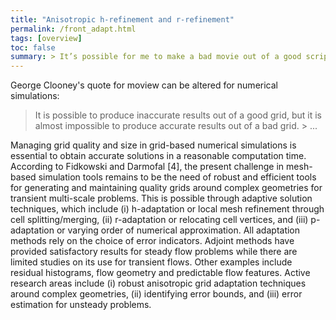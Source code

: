 ```yaml
---
title: "Anisotropic h-refinement and r-refinement"
permalink: /front_adapt.html
tags: [overview]
toc: false
summary: > It’s possible for me to make a bad movie out of a good script, but I can’t make a good movie from a bad script. > George Clooney
---
```


George Clooney's quote for moview can be altered for numerical simulations:

> It is possible to produce inaccurate results out of a good grid, but it is almost impossible to produce accurate results out of a bad grid. > ...




Managing grid quality and size in grid-based numerical simulations is essential to obtain accurate solutions in a reasonable computation time. According to Fidkowski and Darmofal [4], the present
challenge in mesh-based simulation tools remains to be the need of robust and efficient tools for
generating and maintaining quality grids around complex geometries for transient multi-scale problems.
This is possible through adaptive solution techniques, which include (i) h-adaptation or local mesh
refinement through cell splitting/merging, (ii) r-adaptation or relocating cell vertices, and (iii) p-
adaptation or varying order of numerical approximation. All adaptation methods rely on the choice of
error indicators. Adjoint methods have provided satisfactory results for steady flow problems while
there are limited studies on its use for transient flows. Other examples include residual histograms, flow
geometry and predictable flow features. Active research areas include (i) robust anisotropic grid
adaptation techniques around complex geometries, (ii) identifying error bounds, and (iii) error
estimation for unsteady problems.



